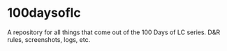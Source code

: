 # 100daysoflc
A repository for all things that come out of the 100 Days of LC series. D&amp;R rules, screenshots, logs, etc.
